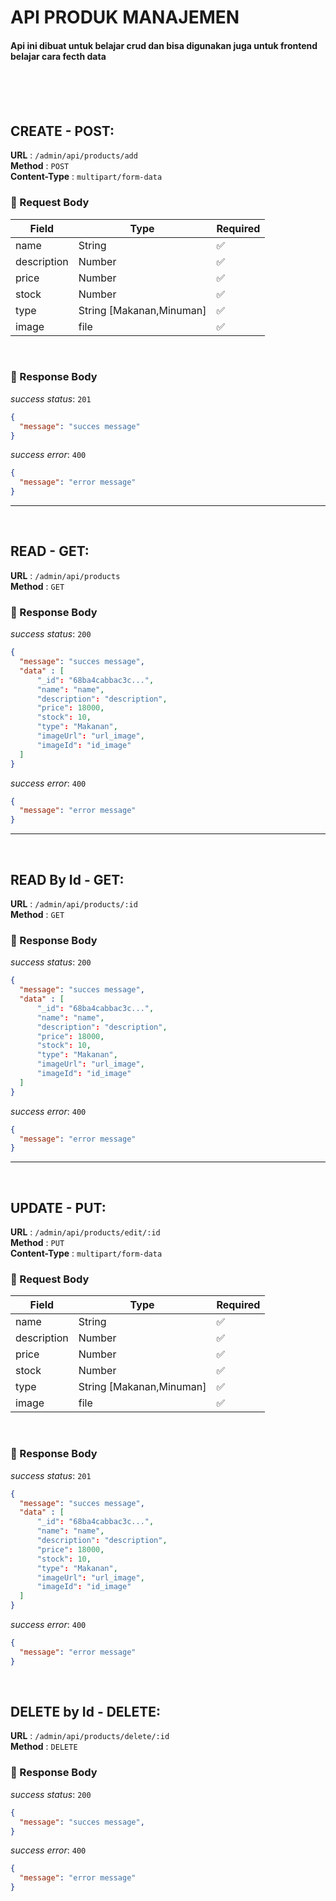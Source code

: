 # API PRODUK MANAJEMEN

#### Api ini dibuat untuk belajar crud dan bisa digunakan juga untuk frontend belajar cara fecth data

<br/>
<br/>
<br/>

## **CREATE - POST:** 


**URL** : `/admin/api/products/add`  
**Method** : `POST`  
**Content-Type** : `multipart/form-data`

### 📝 Request Body
| Field        | Type   | Required | 
|--------------|--------|----------|
| name         | String | ✅       | 
| description  | Number | ✅       | 
| price        | Number | ✅       | 
| stock        | Number | ✅       | 
| type         | String [Makanan,Minuman] | ✅ |
| image        | file   | ✅ |

<br/>


### 🚀 Response Body

*success status*: `201`

```json 
{
  "message": "succes message"
}
```

*success error*: `400`

```json 
{
  "message": "error message"
}
```

---
<br/>

## **READ - GET:** 


**URL** : `/admin/api/products`  
**Method** : `GET`  

### 🚀 Response Body

*success status*: `200`

```json 
{
  "message": "succes message",
  "data" : [
      "_id": "68ba4cabbac3c...",
      "name": "name",
      "description": "description",
      "price": 18000,
      "stock": 10,
      "type": "Makanan",
      "imageUrl": "url_image",
      "imageId": "id_image"
  ]
}
```

*success error*: `400`

```json 
{
  "message": "error message"
}
```


---
<br/>

## **READ By Id - GET:** 


**URL** : `/admin/api/products/:id`  
**Method** : `GET`  

### 🚀 Response Body

*success status*: `200`

```json 
{
  "message": "succes message",
  "data" : [
      "_id": "68ba4cabbac3c...",
      "name": "name",
      "description": "description",
      "price": 18000,
      "stock": 10,
      "type": "Makanan",
      "imageUrl": "url_image",
      "imageId": "id_image"
  ]
}
```

*success error*: `400`

```json 
{
  "message": "error message"
}
```

---
<br/>

## **UPDATE - PUT:** 


**URL** : `/admin/api/products/edit/:id`  
**Method** : `PUT`  
**Content-Type** : `multipart/form-data`

### 📝 Request Body
| Field        | Type   | Required | 
|--------------|--------|----------|
| name         | String | ✅       | 
| description  | Number | ✅       | 
| price        | Number | ✅       | 
| stock        | Number | ✅       | 
| type         | String [Makanan,Minuman] | ✅ |
| image        | file   | ✅ |

<br/>

### 🚀 Response Body

*success status*: `201`

```json 
{
  "message": "succes message",
  "data" : [
      "_id": "68ba4cabbac3c...",
      "name": "name",
      "description": "description",
      "price": 18000,
      "stock": 10,
      "type": "Makanan",
      "imageUrl": "url_image",
      "imageId": "id_image"
  ]
}
```

*success error*: `400`

```json 
{
  "message": "error message"
}
```


<br/>

## **DELETE by Id - DELETE:** 


**URL** : `/admin/api/products/delete/:id`  
**Method** : `DELETE`  

### 🚀 Response Body

*success status*: `200`

```json 
{
  "message": "succes message",
}
```

*success error*: `400`

```json 
{
  "message": "error message"
}
```
